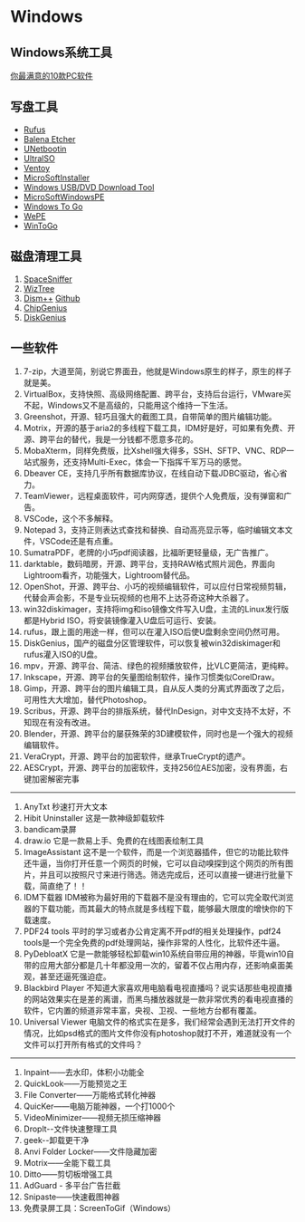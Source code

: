 # Windows
## Windows系统工具
[你最满意的10款PC软件](https://www.zhihu.com/question/469450888)

## 写盘工具
- [Rufus](http://rufus.ie/zh/)
- [Balena Etcher](https://etcher.balena.io/)
- [UNetbootin](https://github.com/unetbootin/unetbootin)
- [UltralSO](https://www.ultraiso.com/download.html)
- [Ventoy](www.ventoy.net)
- [MicroSoftInstaller](https://www.microsoft.com/zh-cn/software-download/windows11) 
- [Windows USB/DVD Download Tool](https://www.microsoft.com/zh-cn/download/windows-usb-dvd-download-tool)
- [MicroSoftWindowsPE](https://learn.microsoft.com/zh-cn/windows-hardware/get-started/adk-install#other-adk-downloads)
- [Windows To Go](https://learn.microsoft.com/zh-cn/windows/deployment/planning/windows-to-go-overview)
- [WePE](https://www.wepe.com.cn/)
- [WinToGo](https://www.disktool.cn/wintogo.html)

## 磁盘清理工具
1. [SpaceSniffer](https://www.fosshub.com)
2. [WizTree](https://www.diskanalyzer.com/)
3. [Dism++](https://www.chuyu.me/zh-Hans/index.html) [Github](https://github.com/Chuyu-Team/Dism-Multi-language)
4. [ChipGenius](https://chipgenius.en.softonic.com/)
5. [DiskGenius](https://www.diskgenius.com/)

## 一些软件
1. 7-zip，大道至简，别说它界面丑，他就是Windows原生的样子，原生的样子就是美。
2. VirtualBox，支持快照、高级网络配置、跨平台，支持后台运行，VMware买不起，Windows又不是高级的，只能用这个维持一下生活。
3. Greenshot，开源、轻巧且强大的截图工具，自带简单的图片编辑功能。
4. Motrix，开源的基于aria2的多线程下载工具，IDM好是好，可如果有免费、开源、跨平台的替代，我是一分钱都不愿意多花的。
5. MobaXterm，同样免费版，比Xshell强大得多，SSH、SFTP、VNC、RDP一站式服务，还支持Multi-Exec，体会一下指挥千军万马的感觉。
6. Dbeaver CE，支持几乎所有数据库协议，在线自动下载JDBC驱动，省心省力。
7. TeamViewer，远程桌面软件，可内网穿透，提供个人免费版，没有弹窗和广告。
8. VSCode，这个不多解释。
9. Notepad 3，支持正则表达式查找和替换、自动高亮显示等，临时编辑文本文件，VSCode还是有点重。
10. SumatraPDF，老牌的小巧pdf阅读器，比福昕更轻量级，无广告推广。
11. darktable，数码暗房，开源、跨平台，支持RAW格式照片润色，界面向Lightroom看齐，功能强大，Lightroom替代品。
12. OpenShot，开源、跨平台、小巧的视频编辑软件，可以应付日常视频剪辑，代替会声会影，不是专业玩视频的也用不上达芬奇这种大杀器了。
13. win32diskimager，支持将img和iso镜像文件写入U盘，主流的Linux发行版都是Hybrid ISO，将安装镜像灌入U盘后可运行、安装。
14. rufus，跟上面的用途一样，但可以在灌入ISO后使U盘剩余空间仍然可用。
15. DiskGenius，国产的磁盘分区管理软件，可以恢复被win32diskimager和rufus灌入ISO的U盘。
16. mpv，开源、跨平台、简洁、绿色的视频播放软件，比VLC更简洁，更纯粹。
17. Inkscape，开源、跨平台的矢量图绘制软件，操作习惯类似CorelDraw。
18. Gimp，开源、跨平台的图片编辑工具，自从反人类的分离式界面改了之后，可用性大大增加，替代Photoshop。
19. Scribus，开源、跨平台的排版系统，替代InDesign，对中文支持不太好，不知现在有没有改进。
20. Blender，开源、跨平台的屡获殊荣的3D建模软件，同时也是一个强大的视频编辑软件。
21. VeraCrypt，开源、跨平台的加密软件，继承TrueCrypt的遗产。
22. AESCrypt，开源、跨平台的加密软件，支持256位AES加密，没有界面，右键加密解密完事

---

1. AnyTxt 秒速打开大文本
2. Hibit Uninstaller 这是一款神级卸载软件
3. bandicam录屏
4. draw.io 它是一款易上手、免费的在线图表绘制工具
5. ImageAssistant 这不是一个软件，而是一个浏览器插件，但它的功能比软件还牛逼，当你打开任意一个网页的时候，它可以自动嗅探到这个网页的所有图片，并且可以按照尺寸来进行筛选。筛选完成后，还可以直接一键进行批量下载，简直绝了！！
6. IDM下载器 IDM被称为最好用的下载器不是没有理由的，它可以完全取代浏览器的下载功能，而其最大的特点就是多线程下载，能够最大限度的增快你的下载速度。
7. PDF24 tools 平时的学习或者办公肯定离不开pdf的相关处理操作，pdf24 tools是一个完全免费的pdf处理网站，操作非常的人性化，比软件还牛逼。
8. PyDebloatX
它是一款能够轻松卸载win10系统自带应用的神器，毕竟win10自带的应用大部分都是几十年都没用一次的，留着不仅占用内存，还影响桌面美观，甚至还逼死强迫症。
9. Blackbird Player 不知道大家喜欢用电脑看电视直播吗？说实话那些电视直播的网站效果实在是差的离谱，而黑鸟播放器就是一款非常优秀的看电视直播的软件，它内置的频道非常丰富，央视、卫视、一些地方台都有覆盖。
10. Universal Viewer 电脑文件的格式实在是多，我们经常会遇到无法打开文件的情况，比如psd格式的图片文件你没有photoshop就打不开，难道就没有一个文件可以打开所有格式的文件吗？

---

1. Inpaint——去水印，体积小功能全
2. QuickLook——万能预览之王
3. File Converter——万能格式转化神器
4. QuicKer——电脑万能神器，一个打1000个
5. VideoMinimizer——视频无损压缩神器
6. Droplt--文件快速整理工具
7. geek--卸载更干净
8. Anvi Folder Locker——文件隐藏加密
9. Motrix——全能下载工具
10. Ditto——剪切板增强工具
11. AdGuard - 多平台广告拦截
12. Snipaste——快速截图神器
13. 免费录屏工具：ScreenToGif（Windows）